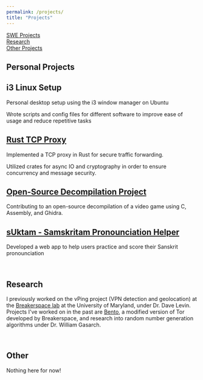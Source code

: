 ```yaml
---
permalink: /projects/
title: "Projects"
---
```


<a href="#SWE_Projects">SWE Projects</a><br>
<a href="#Research">Research</a><br>
<a href="#Other">Other Projects</a><br>

<section>
    <div id="SWE_Projects" class="section-title">
        <h1><span>Personal Projects</span></h1>
    </div>
<div class="card">
  <div class="container">
   <h2>i3 Linux Setup</h2>
    <p>Personal desktop setup using the i3 window manager on Ubuntu</p>
    <p>Wrote scripts and config files for different software to improve ease of usage and reduce repetitive tasks</p>
  </div>
</div>
<div class="card">
  <div class="container">
   <h2><a href="">Rust TCP Proxy</a></h2>
    <p>Implemented a TCP proxy in Rust for secure traffic forwarding.</p>
    <p>Utilized crates for async IO and cryptography in order to ensure concurrency and message security.</p>
  </div>
</div>
<div class="card">
  <div class="container">
   <h2><a href="">Open-Source Decompilation Project</a></h2>
    <p>Contributing to an open-source decompilation of a video game using C, Assembly, and Ghidra.</p>
  </div>
</div>
<div class="card">
  <div class="container">
   <h2><a href="https://github.com/Samskrita-Bharati/sUktam">sUktam - Samskritam Pronounciation Helper</a></h2>
    <p>Developed a web app to help users practice and score their Sanskrit pronounciation</p>
  </div>
</div>


</section>
<br>
<section>
    <div id="Research" class="section-title">
        <h1><span>Research</span></h1>
    </div>
    <p>I previously worked on the vPing project (VPN detection and geolocation) at the <a href="https://breakerspace.cs.umd.edu/">Breakerspace lab</a> at the University of Maryland, under Dr. Dave Levin. Projects I've worked on in the past are <a href="https://bento.cs.umd.edu/">Bento</a>, a modified version of Tor developed by Breakerspace, and research into random number generation algorithms under Dr. William Gasarch.</p>
  
</section>
<br>
<section>
    <div id="Other" class="section-title">
        <h1><span>Other</span></h1>
    </div>
  Nothing here for now!
</section>

